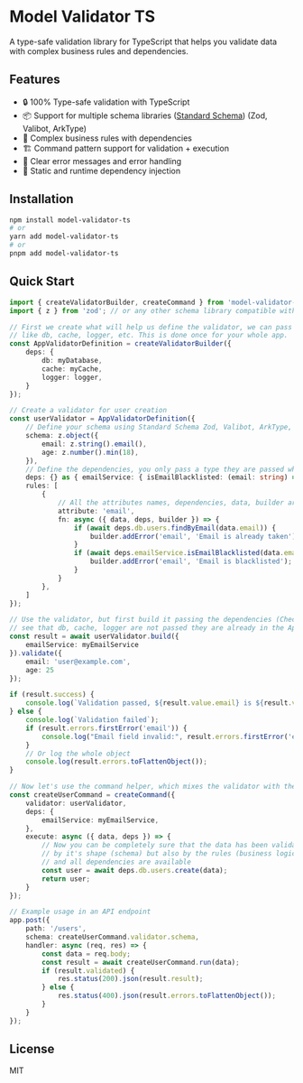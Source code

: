 # Model Validator TS

A type-safe validation library for TypeScript that helps you validate data with complex business rules and dependencies.

## Features

- 🔒 100% Type-safe validation with TypeScript
- 📦 Support for multiple schema libraries ([Standard Schema](https://standardschema.dev/)) (Zod, Valibot, ArkType)
- 🔄 Complex business rules with dependencies
- 🏗️ Command pattern support for validation + execution
- 📝 Clear error messages and error handling
- 🎯 Static and runtime dependency injection

## Installation

```bash
npm install model-validator-ts
# or
yarn add model-validator-ts
# or
pnpm add model-validator-ts
```

## Quick Start

```typescript
import { createValidatorBuilder, createCommand } from 'model-validator-ts';
import { z } from 'zod'; // or any other schema library compatible with Standard Schema

// First we create what will help us define the validator, we can pass static/whole app dependencies here
// like db, cache, logger, etc. This is done once for your whole app.
const AppValidatorDefinition = createValidatorBuilder({
    deps: {
        db: myDatabase,
        cache: myCache,
        logger: logger,
    }
});

// Create a validator for user creation
const userValidator = AppValidatorDefinition({
    // Define your schema using Standard Schema Zod, Valibot, ArkType, etc.
    schema: z.object({
        email: z.string().email(),
        age: z.number().min(18),
    }),
    // Define the dependencies, you only pass a type they are passed when you build the validator
    deps: {} as { emailService: { isEmailBlacklisted: (email: string) => Promise<boolean> } },
    rules: [
        {
            // All the attributes names, dependencies, data, builder are type safe
            attribute: 'email',
            fn: async ({ data, deps, builder }) => {
                if (await deps.db.users.findByEmail(data.email)) {
                    builder.addError('email', 'Email is already taken');
                }
                if (await deps.emailService.isEmailBlacklisted(data.email)) {
                    builder.addError('email', 'Email is blacklisted');
                }
            }
        },
    ]
});

// Use the validator, but first build it passing the dependencies (Checked by TypeScript) 
// see that db, cache, logger are not passed they are already in the AppValidatorDefinition
const result = await userValidator.build({
    emailService: myEmailService
}).validate({
    email: 'user@example.com',
    age: 25
});

if (result.success) {
    console.log(`Validation passed, ${result.value.email} is ${result.value.age} years old`);
} else {
    console.log(`Validation failed`);
    if (result.errors.firstError('email')) {
        console.log("Email field invalid:", result.errors.firstError('email'));
    }
    // Or log the whole object
    console.log(result.errors.toFlattenObject());
}

// Now let's use the command helper, which mixes the validator with the execution logic
const createUserCommand = createCommand({
    validator: userValidator,
    deps: {
        emailService: myEmailService,
    },
    execute: async ({ data, deps }) => {
        // Now you can be completely sure that the data has been validated 
        // by it's shape (schema) but also by the rules (business logic)
        // and all dependencies are available
        const user = await deps.db.users.create(data);
        return user;
    }
});

// Example usage in an API endpoint
app.post({
    path: '/users',
    schema: createUserCommand.validator.schema,
    handler: async (req, res) => {
        const data = req.body;
        const result = await createUserCommand.run(data);
        if (result.validated) {
            res.status(200).json(result.result);
        } else {
            res.status(400).json(result.errors.toFlattenObject());
        }
    }
});
```


## License

MIT 